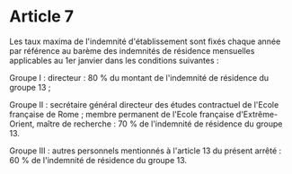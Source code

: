 # Article 7

Les taux maxima de l'indemnité d'établissement sont fixés chaque année par référence au barème des indemnités de résidence mensuelles applicables au 1er janvier dans les conditions suivantes :

Groupe I : directeur : 80 % du montant de l'indemnité de résidence du groupe 13 ;

Groupe II : secrétaire général directeur des études contractuel de l'Ecole française de Rome ; membre permanent de l'Ecole française d'Extrême-Orient, maître de recherche : 70 % de l'indemnité de résidence du groupe 13.

Groupe III : autres personnels mentionnés à l'article 13 du présent arrêté : 60 % de l'indemnité de résidence du groupe 13.
